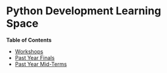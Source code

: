 # Python Development Learning Space

**Table of Contents**
* [Workshops](#Workshops)
* [Past Year Finals](#Past-Year-Finals)
* [Past Year Mid-Terms](#Past-Year-Mid-Terms)
